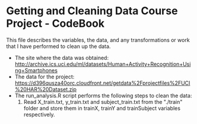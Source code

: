 Getting and Cleaning Data Course Project - CodeBook
=================================================
This file describes the variables, the data, and any transformations or work that I have performed to clean up the data.

* The site where the data was obtained:
http://archive.ics.uci.edu/ml/datasets/Human+Activity+Recognition+Using+Smartphones
* The data for the project:
https://d396qusza40orc.cloudfront.net/getdata%2Fprojectfiles%2FUCI%20HAR%20Dataset.zip
* The run_analysis.R script performs the following steps to clean the data:
    1. Read X_train.txt, y_train.txt and subject_train.txt from the "./train" folder and store them in trainX, trainY and trainSubject variables respectively.
